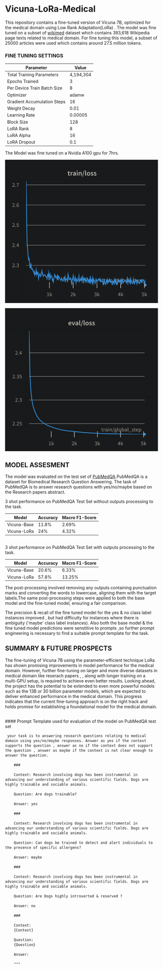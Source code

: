 # Vicuna-LoRa-Medical

This repository contains a fine-tuned version of Vicuna 7B, optimized for the medical domain using Low Rank Adaptation(LoRa) . The model was fine tuned on a subset of [wikimed](https://zenodo.org/record/5755155) dataset which contains 393,618 Wikipedia page texts related to medical domain. For fine tuning this model, a subset of 25000 articles were used which contains around 27.5 million tokens.

### FINE TUNING SETTINGS

| Parameter                   | Value           |
|-----------------------------|-----------------|
| Total Training Parameters   |      4,194,304  |
|   Epochs Trained            |             3   |
| Per Device Train Batch Size |             8   |
| Optimizer                   |         adamw   |
| Gradient Accumulation Steps |            16   |
| Weight Decay                |          0.01   |
| Learning Rate               |       0.00005   |
| Block Size                  |           128   |
| LoRA Rank                   |             8   |
| LoRA Alpha                  |            16   |
| LoRA Dropout                |           0.1   |

The Model was fine tuned on a Nvidia A100 gpu for 7hrs.

![training_loss](train.png) 

![validation_loss](val_loss.png) 

## MODEL ASSESMENT

The model was evaluated on the test set of [PubMedQA](https://arxiv.org/abs/1909.06146).PubMedQA is a dataset for Biomedical Research Question Answering. The task of PubMedQA is to answer research questions with yes/no/maybe based on the Research papers abstract.
<br>

3 shot performance on PubMedQA Test Set without outputs processing to the task.

|    Model        |   Accuracy   | Macro F1-Score |
|-----------------|--------------|----------------|
|   Vicuna-Base   |    11.8%     |     2.69%      |
|   Vicuna-LoRa   |     24%      |      4.32%     |

<br>
3 shot performance on PubMedQA Test Set with outputs processing to the task.

|    Model        |   Accuracy   | Macro F1-Score |
|-----------------|--------------|----------------|
|   Vicuna-Base   |    20.6%     |     6.33%      |
|   Vicuna-LoRa   |    57.8%     |      13.25%    |

The post-processing involved removing any outputs containing punctuation marks and converting the words to lowercase, aligning them with the target labels.The same post-processing steps were applied to both the base model and the fine-tuned model, ensuring a fair comparison.

The precision & recall of the fine tuned model for the yes & no class label instances improved , but had difficulty for instances where there is ambiguity ('maybe' class label instances). Also both the base model & the fine tuned model predictions were senstitive to prompts ,so further prompt engineering is necessary to find a suitable prompt template for the task.

## SUMMARY & FUTURE PROSPECTS

The fine-tuning of Vicuna 7B using the parameter-efficient technique LoRa has shown promising improvements in model performance for the medical domain. However, further fine-tuning on larger and more diverse datasets in medical domain like reserach papers , , along with longer training on a multi-GPU setup, is required to achieve even better results. Looking ahead, the project has the potential to be extended to even more powerful models such as the 13B or 30 billion parameter models, which are expected to deliver enhanced performance in the medical domain. This progress indicates that the current fine-tuning approach is on the right track and holds promise for establishing a foundational model for the medical domain.

<br>
#### Prompt Template used for evaluation of the model on PubMedQA test set

```
 your task is to answering research questions relating to medical domain using yes/no/maybe responses. Answer as yes if the context supports the question , answer as no if the context does not support the question , answer as maybe if the context is not clear enough to answer the question.      

    ###
            
    Context: Research involving dogs has been instrumental in advancing our understanding of various scientific fields. Dogs are highly trainable and sociable animals.

    Question: Are dogs trainable?

    Answer: yes

    ###

    Context: Research involving dogs has been instrumental in advancing our understanding of various scientific fields. Dogs are highly trainable and sociable animals.

    Question: Can dogs be trained to detect and alert individuals to the presence of specific allergens?

    Answer: maybe

    ###

    Context: Research involving dogs has been instrumental in advancing our understanding of various scientific fields. Dogs are highly trainable and sociable animals.

    Question: Are Dogs highly introverted & reserved ?

    Answer: no 

    ###

    Context:
    {Context}

    Question:
    {Question}

    Answer: 
    
    """
```

